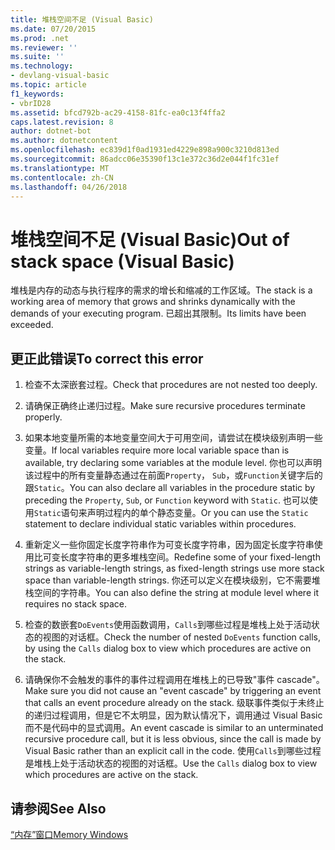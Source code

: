 ```yaml
---
title: 堆栈空间不足 (Visual Basic)
ms.date: 07/20/2015
ms.prod: .net
ms.reviewer: ''
ms.suite: ''
ms.technology:
- devlang-visual-basic
ms.topic: article
f1_keywords:
- vbrID28
ms.assetid: bfcd792b-ac29-4158-81fc-ea0c13f4ffa2
caps.latest.revision: 8
author: dotnet-bot
ms.author: dotnetcontent
ms.openlocfilehash: ec839d1f0ad1931ed4229e898a900c3210d813ed
ms.sourcegitcommit: 86adcc06e35390f13c1e372c36d2e044f1fc31ef
ms.translationtype: MT
ms.contentlocale: zh-CN
ms.lasthandoff: 04/26/2018
---
```

# <a name="out-of-stack-space-visual-basic"></a><span data-ttu-id="339b7-102">堆栈空间不足 (Visual Basic)</span><span class="sxs-lookup"><span data-stu-id="339b7-102">Out of stack space (Visual Basic)</span></span>
<span data-ttu-id="339b7-103">堆栈是内存的动态与执行程序的需求的增长和缩减的工作区域。</span><span class="sxs-lookup"><span data-stu-id="339b7-103">The stack is a working area of memory that grows and shrinks dynamically with the demands of your executing program.</span></span> <span data-ttu-id="339b7-104">已超出其限制。</span><span class="sxs-lookup"><span data-stu-id="339b7-104">Its limits have been exceeded.</span></span>  
  
## <a name="to-correct-this-error"></a><span data-ttu-id="339b7-105">更正此错误</span><span class="sxs-lookup"><span data-stu-id="339b7-105">To correct this error</span></span>  
  
1.  <span data-ttu-id="339b7-106">检查不太深嵌套过程。</span><span class="sxs-lookup"><span data-stu-id="339b7-106">Check that procedures are not nested too deeply.</span></span>  
  
2.  <span data-ttu-id="339b7-107">请确保正确终止递归过程。</span><span class="sxs-lookup"><span data-stu-id="339b7-107">Make sure recursive procedures terminate properly.</span></span>  
  
3.  <span data-ttu-id="339b7-108">如果本地变量所需的本地变量空间大于可用空间，请尝试在模块级别声明一些变量。</span><span class="sxs-lookup"><span data-stu-id="339b7-108">If local variables require more local variable space than is available, try declaring some variables at the module level.</span></span> <span data-ttu-id="339b7-109">你也可以声明该过程中的所有变量静态通过在前面`Property`， `Sub`，或`Function`关键字后的跟`Static`。</span><span class="sxs-lookup"><span data-stu-id="339b7-109">You can also declare all variables in the procedure static by preceding the `Property`, `Sub`, or `Function` keyword with `Static`.</span></span> <span data-ttu-id="339b7-110">也可以使用`Static`语句来声明过程内的单个静态变量。</span><span class="sxs-lookup"><span data-stu-id="339b7-110">Or you can use the `Static` statement to declare individual static variables within procedures.</span></span>  
  
4.  <span data-ttu-id="339b7-111">重新定义一些你固定长度字符串作为可变长度字符串，因为固定长度字符串使用比可变长度字符串的更多堆栈空间。</span><span class="sxs-lookup"><span data-stu-id="339b7-111">Redefine some of your fixed-length strings as variable-length strings, as fixed-length strings use more stack space than variable-length strings.</span></span> <span data-ttu-id="339b7-112">你还可以定义在模块级别，它不需要堆栈空间的字符串。</span><span class="sxs-lookup"><span data-stu-id="339b7-112">You can also define the string at module level where it requires no stack space.</span></span>  
  
5.  <span data-ttu-id="339b7-113">检查的数嵌套`DoEvents`使用函数调用，`Calls`到哪些过程是堆栈上处于活动状态的视图的对话框。</span><span class="sxs-lookup"><span data-stu-id="339b7-113">Check the number of nested `DoEvents` function calls, by using the `Calls` dialog box to view which procedures are active on the stack.</span></span>  
  
6.  <span data-ttu-id="339b7-114">请确保你不会触发的事件的事件过程调用在堆栈上的已导致"事件 cascade"。</span><span class="sxs-lookup"><span data-stu-id="339b7-114">Make sure you did not cause an "event cascade" by triggering an event that calls an event procedure already on the stack.</span></span> <span data-ttu-id="339b7-115">级联事件类似于未终止的递归过程调用，但是它不太明显，因为默认情况下，调用通过 Visual Basic 而不是代码中的显式调用。</span><span class="sxs-lookup"><span data-stu-id="339b7-115">An event cascade is similar to an unterminated recursive procedure call, but it is less obvious, since the call is made by Visual Basic rather than an explicit call in the code.</span></span> <span data-ttu-id="339b7-116">使用`Calls`到哪些过程是堆栈上处于活动状态的视图的对话框。</span><span class="sxs-lookup"><span data-stu-id="339b7-116">Use the `Calls` dialog box to view which procedures are active on the stack.</span></span>  
  
## <a name="see-also"></a><span data-ttu-id="339b7-117">请参阅</span><span class="sxs-lookup"><span data-stu-id="339b7-117">See Also</span></span>  
 [<span data-ttu-id="339b7-118">“内存”窗口</span><span class="sxs-lookup"><span data-stu-id="339b7-118">Memory Windows</span></span>](/visualstudio/debugger/memory-windows)
